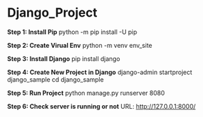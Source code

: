# Django_Project

**Step 1: Install Pip**
python -m pip install -U pip

**Step 2: Create Virual Env**
python -m venv env_site

**Step 3: Install Django**
pip install django

**Step 4: Create New Project in Django**
django-admin startproject django_sample
cd django_sample

**Step 5: Run Project**
python manage.py runserver 8080

**Step 6: Check server is running or not**
URL: http://127.0.0.1:8000/

